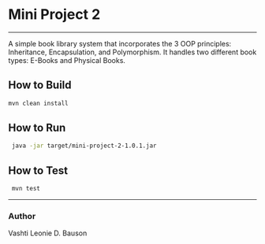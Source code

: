 # Mini Project 2
---
A simple book library system that incorporates the 3 OOP principles: Inheritance, Encapsulation, and Polymorphism. It handles two different book types: E-Books and Physical Books.


## How to Build

```bash
mvn clean install
```

## How to Run

```bash
 java -jar target/mini-project-2-1.0.1.jar 
```

## How to Test

```bash
 mvn test 
```

---

### Author
Vashti Leonie D. Bauson
